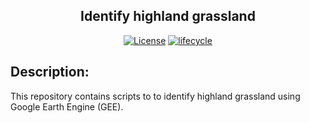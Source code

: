 <h2 align="center">
  Identify highland grassland
</h2>

<p align="center">
  <a href="https://github.com/grazirodigheri/gee-highland-grassland-selection/blob/main/LICENSE"><img src="https://img.shields.io/badge/license-MIT-green" alt="License"></a>
  <a href="https://www.tidyverse.org/lifecycle/#maturing"><img src="https://img.shields.io/badge/lifecycle-maturing-blue.svg" alt="lifecycle"></a>
</p>

## Description:

This repository contains scripts to to identify highland grassland using Google Earth Engine (GEE).
